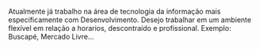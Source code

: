 Atualmente já trabalho na área de tecnologia da informação mais especificamente com Desenvolvimento. Desejo trabalhar em um ambiente flexível em relação a horarios, descontraído e profissional. Exemplo: Buscapé, Mercado Livre...

